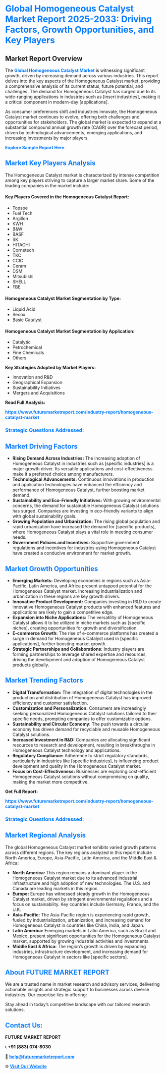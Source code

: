 <h1 style="color: #007BFF;">Global Homogeneous Catalyst Market Report 2025-2033: Driving Factors, Growth Opportunities, and Key Players</h1>

<section id="overview">
<h2>Market Report Overview</h2>
<p>The <a href="https://www.futuremarketreport.com/industry-report/homogeneous-catalyst-market" style="color: #007BFF; text-decoration: none;"><strong>Global Homogeneous Catalyst Market</strong></a> is witnessing significant growth, driven by increasing demand across various industries. This report delves into the key aspects of the Homogeneous Catalyst market, providing a comprehensive analysis of its current status, future potential, and challenges. The demand for Homogeneous Catalyst has surged due to its wide-ranging applications in industries such as [insert industries], making it a critical component in modern-day [applications].</p>
<p>As consumer preferences shift and industries innovate, the Homogeneous Catalyst market continues to evolve, offering both challenges and opportunities for stakeholders. The global market is expected to expand at a substantial compound annual growth rate (CAGR) over the forecast period, driven by technological advancements, emerging applications, and increasing investments by major players.</p>
</section>

<section id="overview">
<p><a href="https://www.futuremarketreport.com/request-sample/reportId=114468" style="color: #007BFF; text-decoration: none;"><strong>Explore Sample Report Here</strong></a></p>
</section>

<section id="key-players">
<h2 style="color: #007BFF;">Market Key Players Analysis</h2>
<p>The Homogeneous Catalyst market is characterized by intense competition among key players striving to capture a larger market share. Some of the leading companies in the market include:</p>
<h4>Key Players Covered in the Homogeneous Catalyst Report:</h4>
<ul><li>Topsoe</li><li>Fuel Tech</li><li>Argillon</li><li>KWH</li><li>B&amp;W</li><li>BASF</li><li>SK</li><li>HITACHI</li><li>Cornetech</li><li>TKC</li><li>CCIC</li><li>Ceram</li><li>DSM</li><li>Mitsubishi</li><li>SHELL</li><li>FBE</li></ul>
<h4>Homogeneous Catalyst Market Segmentation by Type:</h4>
<ul><li>Liquid Acid</li><li>Secox</li><li>Basic Catalyst</li></ul>

<h4>Homogeneous Catalyst Market Segmentation by Application:</h4>
<ul><li>Catalytic</li><li>Petrochemical</li><li>Fine Chemicals</li><li>Others</li></ul>
<p><strong>Key Strategies Adopted by Market Players:</strong></p>
<ul>
<li>Innovation and R&D</li>
<li>Geographical Expansion</li>
<li>Sustainability Initiatives</li>
<li>Mergers and Acquisitions</li>
</ul>
</section>

<section>
<p><strong>Read Full Analysis: </strong></p><a href="https://www.futuremarketreport.com/industry-report/homogeneous-catalyst-market" style="color: #007BFF; text-decoration: none;"><strong>https://www.futuremarketreport.com/industry-report/homogeneous-catalyst-market</strong></a>
<h3 style="color: #007BFF;">Strategic Questions Addressed:</h3>
</section>

<section id="driving-factors">
<h2 style="color: #007BFF;">Market Driving Factors</h2>
<ul>
<li><strong>Rising Demand Across Industries:</strong> The increasing adoption of Homogeneous Catalyst in industries such as [specific industries] is a major growth driver. Its versatile applications and cost-effectiveness make it a preferred choice among manufacturers.</li>
<li><strong>Technological Advancements:</strong> Continuous innovations in production and application technologies have enhanced the efficiency and performance of Homogeneous Catalyst, further boosting market demand.</li>
<li><strong>Sustainability and Eco-Friendly Initiatives:</strong> With growing environmental concerns, the demand for sustainable Homogeneous Catalyst solutions has surged. Companies are investing in eco-friendly variants to align with global sustainability goals.</li>
<li><strong>Growing Population and Urbanization:</strong> The rising global population and rapid urbanization have increased the demand for [specific products], where Homogeneous Catalyst plays a vital role in meeting consumer needs.</li>
<li><strong>Government Policies and Incentives:</strong> Supportive government regulations and incentives for industries using Homogeneous Catalyst have created a conducive environment for market growth.</li>
</ul>
</section>

<section id="growth-opportunities">
<h2 style="color: #007BFF;">Market Growth Opportunities</h2>
<ul>
<li><strong>Emerging Markets:</strong> Developing economies in regions such as Asia-Pacific, Latin America, and Africa present untapped potential for the Homogeneous Catalyst market. Increasing industrialization and urbanization in these regions are key growth drivers.</li>
<li><strong>Innovative Product Development:</strong> Companies investing in R&D to create innovative Homogeneous Catalyst products with enhanced features and applications are likely to gain a competitive edge.</li>
<li><strong>Expansion into Niche Applications:</strong> The versatility of Homogeneous Catalyst allows it to be utilized in niche markets such as [specific niches], creating opportunities for growth and diversification.</li>
<li><strong>E-commerce Growth:</strong> The rise of e-commerce platforms has created a surge in demand for Homogeneous Catalyst used in [specific applications], further boosting market growth.</li>
<li><strong>Strategic Partnerships and Collaborations:</strong> Industry players are forming partnerships to leverage shared expertise and resources, driving the development and adoption of Homogeneous Catalyst products globally.</li>
</ul>
</section>

<section id="trending-factors">
<h2 style="color: #007BFF;">Market Trending Factors</h2>
<ul>
<li><strong>Digital Transformation:</strong> The integration of digital technologies in the production and distribution of Homogeneous Catalyst has improved efficiency and customer satisfaction.</li>
<li><strong>Customization and Personalization:</strong> Consumers are increasingly seeking personalized Homogeneous Catalyst solutions tailored to their specific needs, prompting companies to offer customizable options.</li>
<li><strong>Sustainability and Circular Economy:</strong> The push towards a circular economy has driven demand for recyclable and reusable Homogeneous Catalyst solutions.</li>
<li><strong>Increased Investment in R&D:</strong> Companies are allocating significant resources to research and development, resulting in breakthroughs in Homogeneous Catalyst technology and applications.</li>
<li><strong>Regulatory Compliance:</strong> Adherence to strict regulatory standards, particularly in industries like [specific industries], is influencing product development and quality in the Homogeneous Catalyst market.</li>
<li><strong>Focus on Cost-Effectiveness:</strong> Businesses are exploring cost-efficient Homogeneous Catalyst solutions without compromising on quality, making the market more competitive.</li>
</ul>
</section>

<section>
<p><strong>Get Full Report: </strong></p><a href="https://www.futuremarketreport.com/industry-report/homogeneous-catalyst-market" style="color: #007BFF; text-decoration: none;"><strong>https://www.futuremarketreport.com/industry-report/homogeneous-catalyst-market</strong></a>
<h3 style="color: #007BFF;">Strategic Questions Addressed:</h3>
</section>


<section id="regional-analysis">
<h2 style="color: #007BFF;">Market Regional Analysis</h2>
<p>The global Homogeneous Catalyst market exhibits varied growth patterns across different regions. The key regions analyzed in this report include North America, Europe, Asia-Pacific, Latin America, and the Middle East & Africa:</p>
<ul>
<li><strong>North America:</strong> This region remains a dominant player in the Homogeneous Catalyst market due to its advanced industrial infrastructure and high adoption of new technologies. The U.S. and Canada are leading markets in this region.</li>
<li><strong>Europe:</strong> Europe has witnessed steady growth in the Homogeneous Catalyst market, driven by stringent environmental regulations and a focus on sustainability. Key countries include Germany, France, and the U.K.</li>
<li><strong>Asia-Pacific:</strong> The Asia-Pacific region is experiencing rapid growth, fueled by industrialization, urbanization, and increasing demand for Homogeneous Catalyst in countries like China, India, and Japan.</li>
<li><strong>Latin America:</strong> Emerging markets in Latin America, such as Brazil and Mexico, present significant opportunities for the Homogeneous Catalyst market, supported by growing industrial activities and investments.</li>
<li><strong>Middle East & Africa:</strong> The region’s growth is driven by expanding industries, infrastructure development, and increasing demand for Homogeneous Catalyst in sectors like [specific sectors].</li>
</ul>
</section>

<footer>
<h2 style="color: #007BFF;">About FUTURE MARKET REPORT</h2>
<p>We are a trusted name in market research and advisory services, delivering actionable insights and strategic support to businesses across diverse industries. Our expertise lies in offering:</p>

<p>Stay ahead in today’s competitive landscape with our tailored research solutions.</p>

<h2 style="color: #007BFF;">Contact Us:</h2>
<p><strong>FUTURE MARKET REPORT</strong></p>
<p>📞 <strong>+91 (883) 074-8030</strong></p>
<p>📧 <strong><a href="mailto:help@futuremarketreport.com" style="color: #007BFF;">help@futuremarketreport.com</a></strong></p>
<p>🌐 <strong><a href="https://www.futuremarketreport.com/" style="color: #007BFF;">Visit Our Website</a></strong></p>
</footer>
